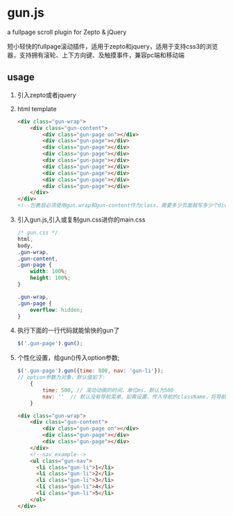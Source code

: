 # gun.js

a fullpage scroll plugin for Zepto &amp; jQuery

短小轻快的fullpage滚动插件，适用于zepto和jquery，适用于支持css3的浏览器，支持拥有滚轮、上下方向键、及触摸事件，兼容pc端和移动端

## usage

1. 引入zepto或者jquery

2. html template
    
    ```html
    <div class="gun-wrap">
        <div class="gun-content">
            <div class="gun-page on"></div>
            <div class="gun-page"></div>
            <div class="gun-page"></div>
            <div class="gun-page"></div>
            <div class="gun-page"></div>
            <div class="gun-page"></div>
            <div class="gun-page"></div>
            <div class="gun-page"></div>
            <div class="gun-page"></div>
        </div>
    </div>
    <!--包裹层必须使用gun.wrap和gun-content作为class，需要多少页面就写多少个div.gun-page，可以设置多个class来自定义每页的css-->
    ```
          
3. 引入gun.js,引入或复制gun.css进你的main.css

    ```css
    /* gun.css */
    html,
    body,
    .gun-wrap,
    .gun-content,
    .gun-page {
        width: 100%;
        height: 100%;
    }

    .gun-wrap,
    .gun-page {
        overflow: hidden;
    }
    ```

4. 执行下面的一行代码就能愉快的gun了
                        
    ```js
    $('.gun-page').gun();
    ```

5. 个性化设置，给gun()传入option参数;

    ```js
    $('.gun-page').gun({time: 800, nav: 'gun-li'});
    // option参数为对象，默认值如下:
        {
            time: 500, // 滚动动画的时间，单位ms，默认为500
            nav: ''  // 默认没有导航菜单，如需设置，传入导航的className，将导航写在div.gun-wrap中，自定义导航css
        }
    ```

    ```html
    <div class="gun-wrap">
        <div class="gun-content">
            <div class="gun-page on"></div>
            <div class="gun-page"></div>
            <div class="gun-page"></div>
        </div>
        <!--nav example-->
        <ul class="gun-nav">
          <li class="gun-li">1</li>
          <li class="gun-li">2</li>
          <li class="gun-li">3</li>
          <li class="gun-li">4</li>
          <li class="gun-li">5</li>
        </ul>
    </div>
    ```
